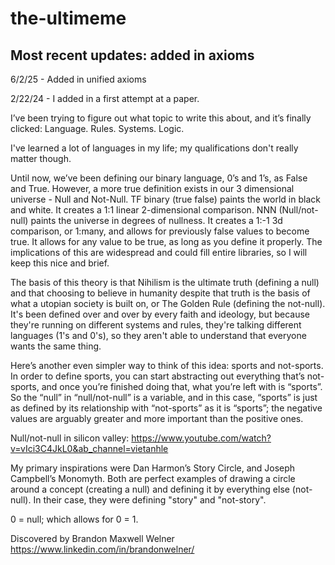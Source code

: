 # the-ultimeme
## Most recent updates: added in axioms

6/2/25 - Added in unified axioms

2/22/24 - I added in a first attempt at a paper.

I’ve been trying to figure out what topic to write this about, and it’s finally clicked: Language. Rules. Systems. Logic.

I've learned a lot of languages in my life; my qualifications don't really matter though.

Until now, we’ve been defining our binary language, 0’s and 1’s, as False and True. However, a more true definition exists in our 3 dimensional universe - Null and Not-Null. TF binary (true false) paints the world in black and white. It creates a 1:1 linear 2-dimensional comparison. NNN (Null/not-null) paints the universe in degrees of nullness. It creates a 1:-1 3d comparison, or 1:many, and allows for previously false values to become true. It allows for any value to be true, as long as you define it properly. The implications of this are widespread and could fill entire libraries, so I will keep this nice and brief.

The basis of this theory is that Nihilism is the ultimate truth (defining a null) and that choosing to believe in humanity despite that truth is the basis of what a utopian society is built on, or The Golden Rule (defining the not-null). It's been defined over and over by every faith and ideology, but because they're running on different systems and rules, they're talking different languages (1's and 0's), so they aren't able to understand that everyone wants the same thing.

Here’s another even simpler way to think of this idea: sports and not-sports. In order to define sports, you can start abstracting out everything that’s not-sports, and once you’re finished doing that, what you’re left with is “sports”. So the “null” in “null/not-null” is a variable, and in this case, “sports” is just as defined by its relationship with “not-sports” as it is “sports”; the negative values are arguably greater and more important than the positive ones.

 Null/not-null in silicon valley: https://www.youtube.com/watch?v=vIci3C4JkL0&ab_channel=vietanhle 

My primary inspirations were Dan Harmon’s Story Circle, and Joseph Campbell’s Monomyth. Both are perfect examples of drawing a circle around a concept (creating a null) and defining it by everything else (not-null). In their case, they were defining "story" and "not-story".

0 = null; which allows for 0 = 1.

Discovered by Brandon Maxwell Welner
https://www.linkedin.com/in/brandonwelner/
